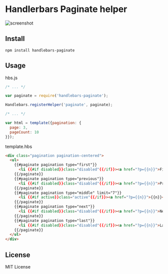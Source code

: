 # Handlerbars Paginate helper

![screenshot](https://github.com/olalonde/handlebars-paginate/raw/master/screenshot.png)

## Install

    npm install handlebars-paginate

## Usage

hbs.js

```javascript
/* ... */

var paginate = require('handlebars-paginate');

Handlebars.registerHelper('paginate', paginate);

/* ... */

var html = template({pagination: {
  page: 3,
  pageCount: 10
}});
```

template.hbs

```html
<div class="pagination pagination-centered">
  <ul>
    {{#paginate pagination type="first"}}
      <li {{#if disabled}}class="disabled"{{/if}}><a href="?p={{n}}">First</a></li>
    {{/paginate}}
    {{#paginate pagination type="previous"}}
      <li {{#if disabled}}class="disabled"{{/if}}><a href="?p={{n}}">Prev</a></li>
    {{/paginate}}
    {{#paginate pagination type="middle" limit="7"}}
      <li {{#if active}}class="active"{{/if}}><a href="?p={{n}}">{{n}}</a></li>
    {{/paginate}}
    {{#paginate pagination type="next"}}
      <li {{#if disabled}}class="disabled"{{/if}}><a href="?p={{n}}">Next</a></li>
    {{/paginate}}
    {{#paginate pagination type="last"}}
      <li {{#if disabled}}class="disabled"{{/if}}><a href="?p={{n}}">Last</a></li>
    {{/paginate}}
  </ul>
</div>
```

## License

MIT License
